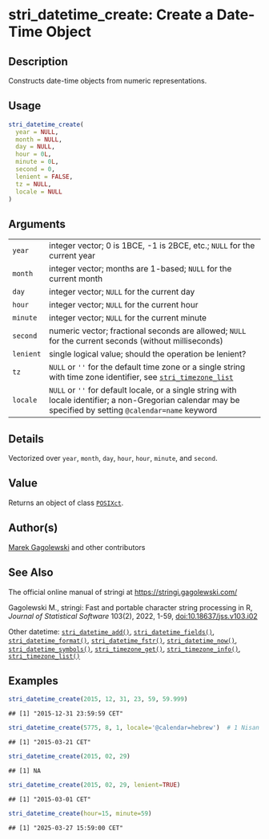 # stri_datetime_create: Create a Date-Time Object

## Description

Constructs date-time objects from numeric representations.

## Usage

``` r
stri_datetime_create(
  year = NULL,
  month = NULL,
  day = NULL,
  hour = 0L,
  minute = 0L,
  second = 0,
  lenient = FALSE,
  tz = NULL,
  locale = NULL
)
```

## Arguments

|  |  |
|----|----|
| `year` | integer vector; 0 is 1BCE, -1 is 2BCE, etc.; `NULL` for the current year |
| `month` | integer vector; months are 1-based; `NULL` for the current month |
| `day` | integer vector; `NULL` for the current day |
| `hour` | integer vector; `NULL` for the current hour |
| `minute` | integer vector; `NULL` for the current minute |
| `second` | numeric vector; fractional seconds are allowed; `NULL` for the current seconds (without milliseconds) |
| `lenient` | single logical value; should the operation be lenient? |
| `tz` | `NULL` or `''` for the default time zone or a single string with time zone identifier, see [`stri_timezone_list`](stri_timezone_list.md) |
| `locale` | `NULL` or `''` for default locale, or a single string with locale identifier; a non-Gregorian calendar may be specified by setting `@calendar=name` keyword |

## Details

Vectorized over `year`, `month`, `day`, `hour`, `hour`, `minute`, and `second`.

## Value

Returns an object of class [`POSIXct`](https://stat.ethz.ch/R-manual/R-devel/library/base/html/DateTimeClasses.html).

## Author(s)

[Marek Gagolewski](https://www.gagolewski.com/) and other contributors

## See Also

The official online manual of <span class="pkg">stringi</span> at <https://stringi.gagolewski.com/>

Gagolewski M., <span class="pkg">stringi</span>: Fast and portable character string processing in R, *Journal of Statistical Software* 103(2), 2022, 1-59, [doi:10.18637/jss.v103.i02](https://doi.org/10.18637/jss.v103.i02)

Other datetime: [`stri_datetime_add()`](stri_datetime_add.md), [`stri_datetime_fields()`](stri_datetime_fields.md), [`stri_datetime_format()`](stri_datetime_format.md), [`stri_datetime_fstr()`](stri_datetime_fstr.md), [`stri_datetime_now()`](stri_datetime_now.md), [`stri_datetime_symbols()`](stri_datetime_symbols.md), [`stri_timezone_get()`](stri_timezone_set.md), [`stri_timezone_info()`](stri_timezone_info.md), [`stri_timezone_list()`](stri_timezone_list.md)

## Examples




``` r
stri_datetime_create(2015, 12, 31, 23, 59, 59.999)
```

```
## [1] "2015-12-31 23:59:59 CET"
```

``` r
stri_datetime_create(5775, 8, 1, locale='@calendar=hebrew')  # 1 Nisan 5775 -> 2015-03-21
```

```
## [1] "2015-03-21 CET"
```

``` r
stri_datetime_create(2015, 02, 29)
```

```
## [1] NA
```

``` r
stri_datetime_create(2015, 02, 29, lenient=TRUE)
```

```
## [1] "2015-03-01 CET"
```

``` r
stri_datetime_create(hour=15, minute=59)
```

```
## [1] "2025-03-27 15:59:00 CET"
```

